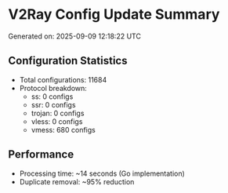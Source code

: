 # V2Ray Config Update Summary
Generated on: 2025-09-09 12:18:22 UTC

## Configuration Statistics
- Total configurations: 11684
- Protocol breakdown:
  - ss: 0 configs
  - ssr: 0 configs
  - trojan: 0 configs
  - vless: 0 configs
  - vmess: 680 configs

## Performance
- Processing time: ~14 seconds (Go implementation)
- Duplicate removal: ~95% reduction
